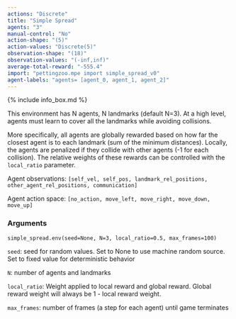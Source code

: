 ```yaml
---
actions: "Discrete"
title: "Simple Spread"
agents: "3"
manual-control: "No"
action-shape: "(5)"
action-values: "Discrete(5)"
observation-shape: "(18)"
observation-values: "(-inf,inf)"
average-total-reward: "-555.4"
import: "pettingzoo.mpe import simple_spread_v0"
agent-labels: "agents= [agent_0, agent_1, agent_2]"
---
```


{% include info_box.md %}



This environment has N agents, N landmarks (default N=3). At a high level, agents must learn to cover all the landmarks while avoiding collisions.

More specifically, all agents are globally rewarded based on how far the closest agent is to each landmark (sum of the minimum distances). Locally, the agents are penalized if they collide with other agents (-1 for each collision). The relative weights of these rewards can be controlled with the `local_ratio` parameter.

Agent observations: `[self_vel, self_pos, landmark_rel_positions, other_agent_rel_positions, communication]`

Agent action space: `[no_action, move_left, move_right, move_down, move_up]`

### Arguments

```
simple_spread.env(seed=None, N=3, local_ratio=0.5, max_frames=100)
```

`seed`:  seed for random values. Set to None to use machine random source. Set to fixed value for deterministic behavior

`N`:  number of agents and landmarks

`local_ratio`:  Weight applied to local reward and global reward. Global reward weight will always be 1 - local reward weight.

`max_frames`:  number of frames (a step for each agent) until game terminates

